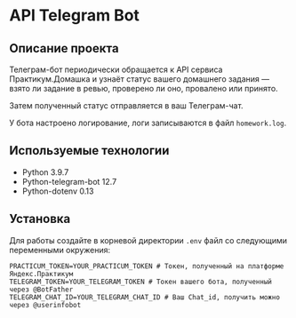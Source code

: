 # API Telegram Bot

## Описание проекта

Телеграм-бот периодически обращается к API сервиса Практикум.Домашка и узнаёт статус вашего домашнего задания — взято ли задание в ревью, проверено ли оно, провалено или принято.

Затем полученный статус отправляется в ваш Телеграм-чат.

У бота настроено логирование, логи записываются в файл `homework.log`.


## Используемые технологии

* Python 3.9.7
* Python-telegram-bot 12.7
* Python-dotenv 0.13

## Установка

Для работы создайте в корневой директории `.env` файл со следующими переменными окружения:

```
PRACTICUM_TOKEN=YOUR_PRACTICUM_TOKEN # Токен, полученный на платформе Яндекс.Практикум
TELEGRAM_TOKEN=YOUR_TELEGRAM_TOKEN # Токен вашего бота, полученный через @BotFather
TELEGRAM_CHAT_ID=YOUR_TELEGRAM_CHAT_ID # Ваш Chat_id, получить можно через @userinfobot
```
